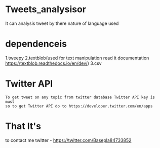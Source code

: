 # Tweets_analysisor
It can analysis tweet by there nature of language used

# dependenceis
1.tweepy
2.textblob(used for text manipulation read it documentation https://textblob.readthedocs.io/en/dev/)
3.csv

# Twitter API 
    To get tweet on any topic from twitter database Twitter API key is must 
    so to get Twitter API do to https://developer.twitter.com/en/apps
    
    
# That It's

to contact me 
twitter - https://twitter.com/Basepla84733852
